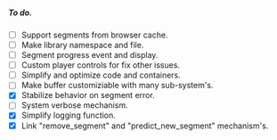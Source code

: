 ##### To do.
- [ ] Support segments from browser cache.
- [ ] Make library namespace and file.
- [ ] Segment progress event and display.
- [ ] Custom player controls for fix other issues.
- [ ] Simplify and optimize code and containers.
- [ ] Make buffer customiziable with many sub-system's.
- [x] Stabilize behavior on segment error.
- [ ] System verbose mechanism.
- [x] Simplify logging function.
- [x] Link "remove_segment" and "predict_new_segment" mechanism's.
